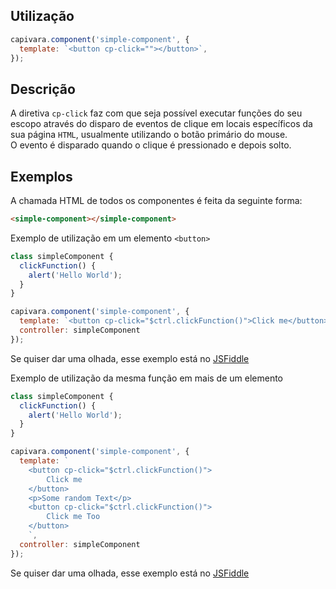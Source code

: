 ## Utilização

```js
capivara.component('simple-component', {
  template: `<button cp-click=""></button>`,
});
```

## Descrição

A diretiva `cp-click` faz com que seja possível executar funções do seu escopo através do disparo de eventos de clique em locais específicos da sua página `HTML`, usualmente utilizando o botão primário do mouse.<br>
O evento é disparado quando o clique é pressionado e depois solto.

## Exemplos

A chamada HTML de todos os componentes é feita da seguinte forma:

```HTML
<simple-component></simple-component>
```

Exemplo de utilização em um elemento `<button>`

```js
class simpleComponent {
  clickFunction() {
    alert('Hello World');
  }
}

capivara.component('simple-component', {
  template: `<button cp-click="$ctrl.clickFunction()">Click me</button>`,
  controller: simpleComponent
});
```
Se quiser dar uma olhada, esse exemplo está no [JSFiddle](https://jsfiddle.net/zf8gqh0d/105/)

Exemplo de utilização da mesma função em mais de um elemento

```js
class simpleComponent {
  clickFunction() {
    alert('Hello World');
  }
}

capivara.component('simple-component', {
  template: `
    <button cp-click="$ctrl.clickFunction()">
        Click me
    </button>
    <p>Some random Text</p>
    <button cp-click="$ctrl.clickFunction()">
        Click me Too
    </button>
    `,
  controller: simpleComponent
});
```
Se quiser dar uma olhada, esse exemplo está no [JSFiddle](https://jsfiddle.net/zf8gqh0d/54/)